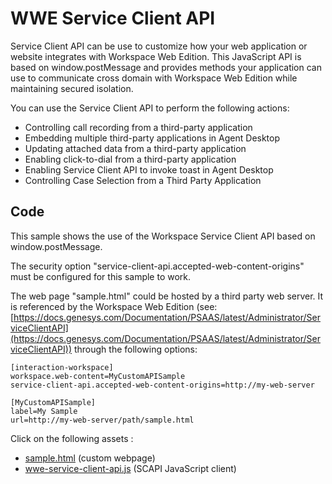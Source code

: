 # WWE Service Client API

Service Client API can be use to customize how your web application or website integrates with Workspace Web Edition. This JavaScript API is based on window.postMessage and provides methods your application can use to communicate cross domain with Workspace Web Edition while maintaining secured isolation.

You can use the Service Client API to perform the following actions:

- Controlling call recording from a third-party application
- Embedding multiple third-party applications in Agent Desktop
- Updating attached data from a third-party application
- Enabling click-to-dial from a third-party application
- Enabling Service Client API to invoke toast in Agent Desktop
- Controlling Case Selection from a Third Party Application

## Code

This sample shows the use of the Workspace Service Client API based on window.postMessage.

The security option "service-client-api.accepted-web-content-origins" must be configured for this sample to work.

The web page "sample.html" could be hosted by a third party web server.
It is referenced by the Workspace Web Edition (see: [https://docs.genesys.com/Documentation/PSAAS/latest/Administrator/ServiceClientAPI](https://docs.genesys.com/Documentation/PSAAS/latest/Administrator/ServiceClientAPI)) through the following options:

```
[interaction-workspace]
workspace.web-content=MyCustomAPISample
service-client-api.accepted-web-content-origins=http://my-web-server

[MyCustomAPISample]
label=My Sample
url=http://my-web-server/path/sample.html
```

Click on the following assets :

- [sample.html](./sample.html) (custom webpage)
- [wwe-service-client-api.js](./wwe-service-client-api.js) (SCAPI JavaScript client)
